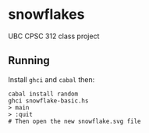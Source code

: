 # snowflakes

UBC CPSC 312 class project

## Running

Install `ghci` and `cabal` then:

```shell
cabal install random
ghci snowflake-basic.hs
> main
> :quit
# Then open the new snowflake.svg file
```
